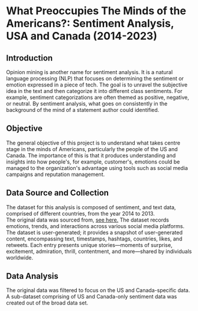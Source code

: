 # What Preoccupies The Minds of the Americans?: Sentiment Analysis, USA and Canada (2014-2023)

## Introduction
Opinion mining is another name for sentiment analysis. It is a natural language processing (NLP) that focuses on determining  the sentiment or emotion  expressed in a piece of tech. 
The  goal is to unravel the subjective idea in the text and then categorize it into different class sentiments. For example, sentiment categorizations are often themed as positive, negative, or neutral.  By sentiment analysis, what goes on consistently in the background of the mind of a statement author could identified. 

## Objective 
The general objective of this project is to understand  what takes centre stage in the minds of Americans, particularly the people of the US and Canada.  The importance of this  is that it produces understanding  and insights into how people's, for example, customer's, emotions  could be managed  to the organization's advantage using tools such  as social media campaigns and reputation management. 

## Data Source and Collection
The dataset for this analysis is composed of sentiment, and text data, comprised of different countries, from the year 2014 to 2013.  
The  original data was sourced from, [see here.](https://www.kaggle.com/datasets/kashishparmar02/social-media-sentiments-analysis-dataset)   The dataset  records  emotions, trends, and interactions across various social media platforms. The dataset is user-generated; it provides a snapshot of user-generated content, encompassing text, timestamps, hashtags, countries, likes, and retweets. Each entry  presents  unique stories—moments of surprise, excitement, admiration, thrill, contentment, and more—shared by individuals worldwide.

## Data Analysis 
The original data was filtered to focus on the US and Canada-specific data. A sub-dataset comprising of  US and Canada-only sentiment data was created out of the broad data set.
